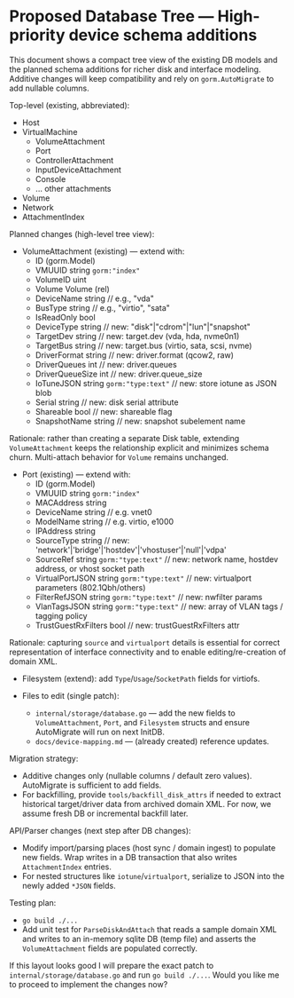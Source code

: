 # Proposed Database Tree — High-priority device schema additions

This document shows a compact tree view of the existing DB models and the planned schema additions for richer disk and interface modeling. Additive changes will keep compatibility and rely on `gorm.AutoMigrate` to add nullable columns.

Top-level (existing, abbreviated):

- Host
- VirtualMachine
  - VolumeAttachment
  - Port
  - ControllerAttachment
  - InputDeviceAttachment
  - Console
  - ... other attachments
- Volume
- Network
- AttachmentIndex

Planned changes (high-level tree view):

- VolumeAttachment (existing) — extend with:
  - ID (gorm.Model)
  - VMUUID string `gorm:"index"`
  - VolumeID uint
  - Volume Volume (rel)
  - DeviceName string // e.g., "vda"
  - BusType string // e.g., "virtio", "sata"
  - IsReadOnly bool
  - DeviceType string // new: "disk"|"cdrom"|"lun"|"snapshot"
  - TargetDev string // new: target.dev (vda, hda, nvme0n1)
  - TargetBus string // new: target.bus (virtio, sata, scsi, nvme)
  - DriverFormat string // new: driver.format (qcow2, raw)
  - DriverQueues int // new: driver.queues
  - DriverQueueSize int // new: driver.queue_size
  - IoTuneJSON string `gorm:"type:text"` // new: store iotune as JSON blob
  - Serial string // new: disk serial attribute
  - Shareable bool // new: shareable flag
  - SnapshotName string // new: snapshot subelement name

Rationale: rather than creating a separate Disk table, extending `VolumeAttachment` keeps the relationship explicit and minimizes schema churn. Multi-attach behavior for `Volume` remains unchanged.

- Port (existing) — extend with:
  - ID (gorm.Model)
  - VMUUID string `gorm:"index"`
  - MACAddress string
  - DeviceName string // e.g. vnet0
  - ModelName string // e.g. virtio, e1000
  - IPAddress string
  - SourceType string // new: 'network'|'bridge'|'hostdev'|'vhostuser'|'null'|'vdpa'
  - SourceRef string `gorm:"type:text"` // new: network name, hostdev address, or vhost socket path
  - VirtualPortJSON string `gorm:"type:text"` // new: virtualport parameters (802.1Qbh/others)
  - FilterRefJSON string `gorm:"type:text"` // new: nwfilter params
  - VlanTagsJSON string `gorm:"type:text"` // new: array of VLAN tags / tagging policy
  - TrustGuestRxFilters bool // new: trustGuestRxFilters attr

Rationale: capturing `source` and `virtualport` details is essential for correct representation of interface connectivity and to enable editing/re-creation of domain XML.

- Filesystem (extend): add `Type`/`Usage`/`SocketPath` fields for virtiofs.

- Files to edit (single patch):
  - `internal/storage/database.go` — add the new fields to `VolumeAttachment`, `Port`, and `Filesystem` structs and ensure AutoMigrate will run on next InitDB.
  - `docs/device-mapping.md` — (already created) reference updates.

Migration strategy:
- Additive changes only (nullable columns / default zero values). AutoMigrate is sufficient to add fields.
- For backfilling, provide `tools/backfill_disk_attrs` if needed to extract historical target/driver data from archived domain XML. For now, we assume fresh DB or incremental backfill later.

API/Parser changes (next step after DB changes):
- Modify import/parsing places (host sync / domain ingest) to populate new fields. Wrap writes in a DB transaction that also writes `AttachmentIndex` entries.
- For nested structures like `iotune`/`virtualport`, serialize to JSON into the newly added `*JSON` fields.

Testing plan:
- `go build ./...`
- Add unit test for `ParseDiskAndAttach` that reads a sample domain XML and writes to an in-memory sqlite DB (temp file) and asserts the `VolumeAttachment` fields are populated correctly.

If this layout looks good I will prepare the exact patch to `internal/storage/database.go` and run `go build ./...`. Would you like me to proceed to implement the changes now?